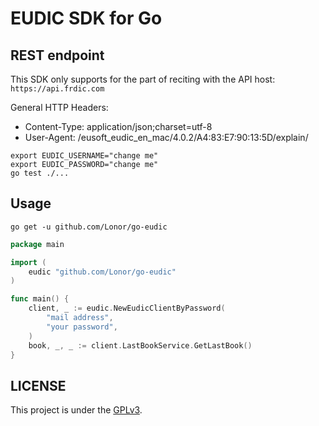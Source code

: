 # EUDIC SDK for Go

## REST endpoint

This SDK only supports for the part of reciting with the API host: `https://api.frdic.com`

General HTTP Headers:

- Content-Type: application/json;charset=utf-8
- User-Agent: /eusoft_eudic_en_mac/4.0.2/A4:83:E7:90:13:5D/explain/

```shell
export EUDIC_USERNAME="change me"
export EUDIC_PASSWORD="change me"
go test ./...
```

## Usage

```shell
go get -u github.com/Lonor/go-eudic
```

```go
package main

import (
	eudic "github.com/Lonor/go-eudic"
)

func main() {
	client, _ := eudic.NewEudicClientByPassword(
		"mail address",
		"your password",
	)
	book, _, _ := client.LastBookService.GetLastBook()
}
```

## LICENSE

This project is under the [GPLv3](https://www.gnu.org/licenses/gpl-3.0.html).